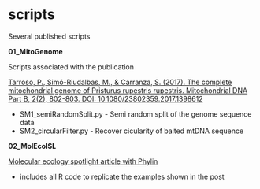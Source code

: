 # scripts
Several published scripts

**01_MitoGenome**

Scripts associated with the publication

[Tarroso, P., Simó-Riudalbas, M., & Carranza, S. (2017). The complete mitochondrial genome of Pristurus rupestris rupestris. Mitochondrial DNA Part B, 2(2), 802-803. DOI: 10.1080/23802359.2017.1398612](https://doi.org/10.1080/23802359.2017.1398612)

- SM1_semiRandomSplit.py - Semi random split of the genome sequence data
- SM2_circularFilter.py - Recover cicularity of baited mtDNA sequence


**02_MolEcolSL**

[Molecular ecology spotlight article with Phylin](https://molecularecologyblog.com/2019/09/03/method-summary-mapping-genetic-patterns-across-landscapes-with-phylin)

 - includes all R code to replicate the examples shown in the post
